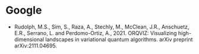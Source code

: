 # Google

* Rudolph, M.S., Sim, S., Raza, A., Stechly, M., McClean, J.R., Anschuetz, E.R., Serrano, L. and Perdomo-Ortiz, A., 2021. ORQVIZ: Visualizing high-dimensional landscapes in variational quantum algorithms. arXiv preprint arXiv:2111.04695.
 
